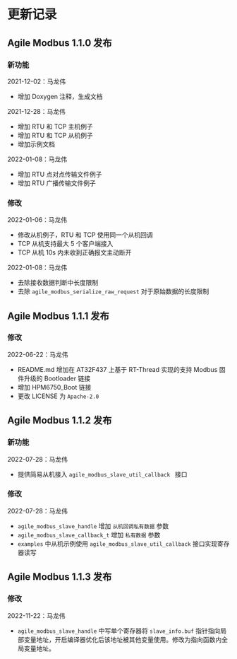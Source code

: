 # 更新记录

## Agile Modbus 1.1.0 发布

### 新功能

2021-12-02：马龙伟

* 增加 Doxygen 注释，生成文档

2021-12-28：马龙伟

* 增加 RTU 和 TCP 主机例子
* 增加 RTU 和 TCP 从机例子
* 增加示例文档

2022-01-08：马龙伟

* 增加 RTU 点对点传输文件例子
* 增加 RTU 广播传输文件例子

### 修改

2022-01-06：马龙伟

* 修改从机例子，RTU 和 TCP 使用同一个从机回调
* TCP 从机支持最大 5 个客户端接入
* TCP 从机 10s 内未收到正确报文主动断开

2022-01-08：马龙伟

* 去除接收数据判断中长度限制
* 去除 `agile_modbus_serialize_raw_request` 对于原始数据的长度限制

## Agile Modbus 1.1.1 发布

### 修改

2022-06-22：马龙伟

* README.md 增加在 AT32F437 上基于 RT-Thread 实现的支持 Modbus 固件升级的 Bootloader 链接
* 增加 HPM6750_Boot 链接
* 更改 LICENSE 为 `Apache-2.0`

## Agile Modbus 1.1.2 发布

### 新功能

2022-07-28：马龙伟

* 提供简易从机接入 `agile_modbus_slave_util_callback ` 接口

### 修改

2022-07-28：马龙伟

* `agile_modbus_slave_handle` 增加 `从机回调私有数据` 参数
* `agile_modbus_slave_callback_t` 增加 `私有数据` 参数
* `examples` 中从机示例使用 `agile_modbus_slave_util_callback` 接口实现寄存器读写

## Agile Modbus 1.1.3 发布

### 修改

2022-11-22：马龙伟

* `agile_modbus_slave_handle` 中写单个寄存器将 `slave_info.buf` 指针指向局部变量地址，开启编译器优化后该地址被其他变量使用。修改为指向函数内全局变量地址。
